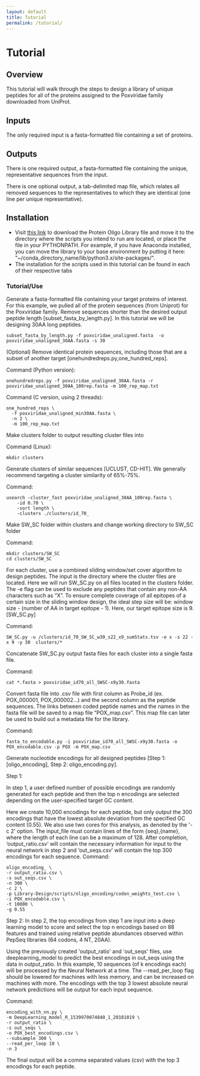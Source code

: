 ```yaml
---
layout: default
title: Tutorial
permalink: /tutorial/
---
```

# Tutorial

## Overview

This tutorial will walk through the steps to design a library of unique peptides for all of the proteins assigned to the Poxviridae family downloaded from UniProt.

## Inputs

The only required input is a fasta-formatted file containing a set of proteins.

## Outputs

There is one required output, a fasta-formatted file containing the unique, representative sequences from the input. 

There is one optional output, a tab-delimited map file, which relates all removed sequences to the representatives to which they are identical (one line per unique representative).

## Installation

- Visit [this link](https://github.com/LadnerLab/ProteinOligoLibrary/blob/master/protein_oligo_library.py) to download the Protein Oligo Library file and move it to the directory where the scripts you intend to run are located, or place the file in your PYTHONPATH. For example, if you have Anaconda installed, you can move the library to your base environment by putting it here: "~/conda_directory_name/lib/python3.x/site-packages/".
- The installation for the scripts used in this tutorial can be found in each of their respective tabs

### Tutorial/Use

Generate a fasta-formatted file containing your target proteins of interest. For this example, we pulled all of the protein sequences (from Uniprot) for the Poxviridae family.
Remove sequences shorter than the desired output peptide length [subset_fasta_by_length.py]. In this tutorial we will be designing 30AA long peptides.

```
subset_fasta_by_length.py -f poxviridae_unaligned.fasta  -o poxviridae_unaligned_30AA.fasta -s 30
```

(Optional) Remove identical protein sequences, including those that are a subset of another target [onehundredreps.py,one_hundred_reps].

Command (Python version):
```
onehundredreps.py -f poxviridae_unaligned_30AA.fasta -r poxviridae_unaligned_30AA_100rep.fasta -m 100_rep_map.txt
```
Command (C version, using 2 threads):
```
one_hundred_reps \
  -f poxviridae_unaligned_min30AA.fasta \
  -n 2 \
  -m 100_rep_map.txt
```

Make clusters folder to output resulting cluster files into

Command (Linux):
```
mkdir clusters
```

Generate clusters of similar sequences [UCLUST, CD-HIT]. We generally recommend targeting a cluster similarity of 65%-75%.

Command:
```
usearch -cluster_fast poxviridae_unaligned_30AA_100rep.fasta \
    -id 0.70 \
    -sort length \
    -clusters ./clusters/id_70_
```

Make SW\_SC folder within clusters and change working directory to SW\_SC folder

Command:
```
mkdir clusters/SW_SC
cd clusters/SW_SC
```

For each cluster, use a combined sliding window/set cover algorithm to design peptides. The input is the directory where the cluster files are located. Here we will run SW\_SC.py on all files located in the clusters folder. The -e flag can be used to exclude any peptides that contain any non-AA characters such as “X”. To ensure complete coverage of all epitopes of a certain size in the sliding window design, the ideal step size will be: window size - (number of AA in target epitope - 1). Here, our target epitope size is 9. [SW_SC.py]

Command:
```
SW_SC.py -u /clusters/id_70_SW_SC_w30_s22_x9_sumStats.tsv -e x -s 22 -x 9 -y 30  clusters/*
```

Concatenate SW_SC.py output fasta files for each cluster into a single fasta file.

Command:
```
cat *.fasta > poxviridae_id70_all_SWSC-x9y30.fasta
```
Convert fasta file into .csv file with first column as Probe\_id (ex. POX\_000001, POX\_000002…) and the second column as the peptide sequences. The links between coded peptide names and the names in the fasta file will be saved to a map file “POX_map.csv”. This map file can later be used to build out a metadata file for the library.

Command:
```
fasta_to_encodable.py -i poxviridae_id70_all_SWSC-x9y30.fasta -o POX_encodable.csv -p POX -m POX_map.csv
```
Generate nucleotide encodings for all designed peptides [Step 1: [oligo\_encoding], Step 2: oligo_encoding.py]. 

Step 1:

In step 1, a user defined number of possible encodings are randomly generated for each peptide and then the top n encodings are selected depending on the user-specified target GC content.

Here we create 10,000 encodings for each peptide, but only output the 300 encodings that have the lowest absolute deviation from the specified GC content (0.55). We also use two cores for this analysis, as denoted by the '-c 2' option. The input\_file must contain lines of the form {seq},{name}, where the length of each line can be a maximum of 128. After completion, ‘output\_ratio.csv’ will contain the necessary information for input to the neural network in step 2 and ‘out_seqs.csv’ will contain the top 300 encodings for each sequence.
Command:

```
oligo_encoding_ \
-r output_ratio.csv \
-s out_seqs.csv \
-n 300 \
-c 2 \
-p Library-Design/scripts/oligo_encoding/codon_weights_test.csv \
-i POX_encodable.csv \
-t 10000 \
-g 0.55
```
Step 2:
In step 2, the top encodings from step 1 are input into a deep learning model to score and select the top n encodings based on 88 features and trained using relative peptide abundances observed within PepSeq libraries (64 codons, 4 NT, 20AA).

Using the previously created 'output\_ratio' and 'out\_seqs' files, use deeplearning\_model to predict the best encodings in out\_seqs using the data in output\_ratio. In this example, 10 sequences (of k encodings each) will be processed by the Neural Network at a time. The --read\_per_loop flag should be lowered for machines with less memory, and can be increased on machines with more. The encodings with the top 3 lowest absolute neural network predictions will be output for each input sequence.


Command:
```
encoding_with_nn.py \
-m DeepLearning_model_R_1539970074840_1_20181019 \
-r output_ratio \
-s out_seqs \
-o POX_best_encodings.csv \
--subsample 300 \
--read_per_loop 10 \
-n 3
```

The final output will be a comma separated values (csv) with the top 3 encodings for each peptide.

